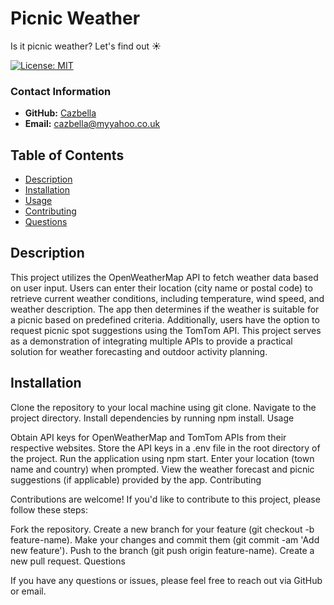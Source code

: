 # Picnic Weather
Is it picnic weather? Let's find out ☀️

[![License: MIT](https://img.shields.io/badge/License-MIT-yellow.svg)](https://opensource.org/licenses/MIT)

### Contact Information
- **GitHub:** [Cazbella](https://github.com/Cazbella)
- **Email:** cazbella@myyahoo.co.uk

## Table of Contents
- [Description](#description)
- [Installation](#installation)
- [Usage](#usage)
- [Contributing](#contributing)
- [Questions](#questions)

## Description

This project utilizes the OpenWeatherMap API to fetch weather data based on user input. Users can enter their location (city name or postal code) to retrieve current weather conditions, including temperature, wind speed, and weather description. The app then determines if the weather is suitable for a picnic based on predefined criteria. Additionally, users have the option to request picnic spot suggestions using the TomTom API. This project serves as a demonstration of integrating multiple APIs to provide a practical solution for weather forecasting and outdoor activity planning.

## Installation

Clone the repository to your local machine using git clone.
Navigate to the project directory.
Install dependencies by running npm install.
Usage

Obtain API keys for OpenWeatherMap and TomTom APIs from their respective websites.
Store the API keys in a .env file in the root directory of the project.
Run the application using npm start.
Enter your location (town name and country) when prompted.
View the weather forecast and picnic suggestions (if applicable) provided by the app.
Contributing

Contributions are welcome! If you'd like to contribute to this project, please follow these steps:

Fork the repository.
Create a new branch for your feature (git checkout -b feature-name).
Make your changes and commit them (git commit -am 'Add new feature').
Push to the branch (git push origin feature-name).
Create a new pull request.
Questions

If you have any questions or issues, please feel free to reach out via GitHub or email.
